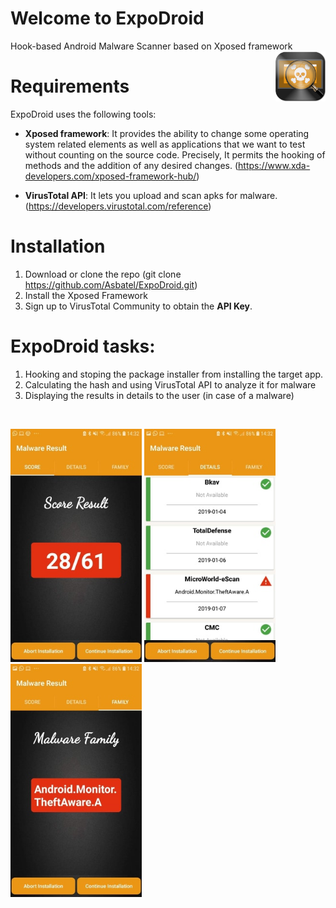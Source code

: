 # Welcome to ExpoDroid
Hook-based Android Malware Scanner based on Xposed framework <img src="https://github.com/Asbatel/ExpoDroid/blob/master/app/src/main/res/mipmap-mdpi/ic_launcher.png" width="80" align="right">

# Requirements

ExpoDroid uses the following tools:

   - **Xposed framework**: It provides the ability to change some operating system related elements as well as applications that we want to test without counting on the source code. Precisely, It permits the hooking of methods and the addition of any desired changes. (https://www.xda-developers.com/xposed-framework-hub/)
   
   - **VirusTotal API**: It lets you upload and scan apks for malware. (https://developers.virustotal.com/reference)

# Installation

   1. Download or clone the repo (git clone https://github.com/Asbatel/ExpoDroid.git)
   2. Install the Xposed Framework 
   3. Sign up to VirusTotal Community to obtain the **API Key**.
  
# ExpoDroid tasks:

   1. Hooking and stoping the package installer from installing the target app.
   2. Calculating the hash and using VirusTotal API to analyze it for malware
   3. Displaying the results in details to the user (in case of a malware)

<br/>
<p float="left">
  <img src="https://github.com/Asbatel/ExpoDroid/blob/master/Screenshots/malwarescore.jpg" width="210" />
  <img src="https://github.com/Asbatel/ExpoDroid/blob/master/Screenshots/malwarestats.jpg" width="210" /> 
  <img src="https://github.com/Asbatel/ExpoDroid/blob/master/Screenshots/malwarefamily.jpg" width="210" />
</p>
